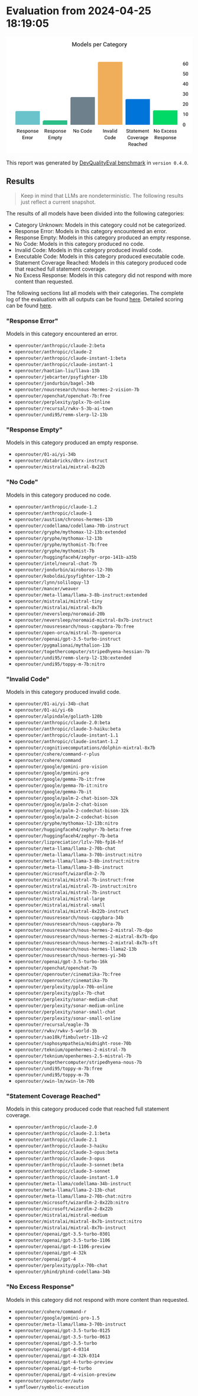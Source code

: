 # Evaluation from 2024-04-25 18:19:05

![Bar chart that categorizes all evaluated models.](./categories.svg)

This report was generated by [DevQualityEval benchmark](https://github.com/symflower/eval-dev-quality) in `version 0.4.0`.

## Results

> Keep in mind that LLMs are nondeterministic. The following results just reflect a current snapshot.

The results of all models have been divided into the following categories:

-   Category Unknown: Models in this category could not be categorized.
-   Response Error: Models in this category encountered an error.
-   Response Empty: Models in this category produced an empty response.
-   No Code: Models in this category produced no code.
-   Invalid Code: Models in this category produced invalid code.
-   Executable Code: Models in this category produced executable code.
-   Statement Coverage Reached: Models in this category produced code that reached full statement coverage.
-   No Excess Response: Models in this category did not respond with more content than requested.

The following sections list all models with their categories. The complete log of the evaluation with all outputs can be found [here](./evaluation.log). Detailed scoring can be found [here](./evaluation.csv).

### "Response Error"

Models in this category encountered an error.

-   `openrouter/anthropic/claude-2:beta`
-   `openrouter/anthropic/claude-2`
-   `openrouter/anthropic/claude-instant-1:beta`
-   `openrouter/anthropic/claude-instant-1`
-   `openrouter/haotian-liu/llava-13b`
-   `openrouter/jebcarter/psyfighter-13b`
-   `openrouter/jondurbin/bagel-34b`
-   `openrouter/nousresearch/nous-hermes-2-vision-7b`
-   `openrouter/openchat/openchat-7b:free`
-   `openrouter/perplexity/pplx-7b-online`
-   `openrouter/recursal/rwkv-5-3b-ai-town`
-   `openrouter/undi95/remm-slerp-l2-13b`

### "Response Empty"

Models in this category produced an empty response.

-   `openrouter/01-ai/yi-34b`
-   `openrouter/databricks/dbrx-instruct`
-   `openrouter/mistralai/mixtral-8x22b`

### "No Code"

Models in this category produced no code.

-   `openrouter/anthropic/claude-1.2`
-   `openrouter/anthropic/claude-1`
-   `openrouter/austism/chronos-hermes-13b`
-   `openrouter/codellama/codellama-70b-instruct`
-   `openrouter/gryphe/mythomax-l2-13b:extended`
-   `openrouter/gryphe/mythomax-l2-13b`
-   `openrouter/gryphe/mythomist-7b:free`
-   `openrouter/gryphe/mythomist-7b`
-   `openrouter/huggingfaceh4/zephyr-orpo-141b-a35b`
-   `openrouter/intel/neural-chat-7b`
-   `openrouter/jondurbin/airoboros-l2-70b`
-   `openrouter/koboldai/psyfighter-13b-2`
-   `openrouter/lynn/soliloquy-l3`
-   `openrouter/mancer/weaver`
-   `openrouter/meta-llama/llama-3-8b-instruct:extended`
-   `openrouter/mistralai/mistral-tiny`
-   `openrouter/mistralai/mixtral-8x7b`
-   `openrouter/neversleep/noromaid-20b`
-   `openrouter/neversleep/noromaid-mixtral-8x7b-instruct`
-   `openrouter/nousresearch/nous-capybara-7b:free`
-   `openrouter/open-orca/mistral-7b-openorca`
-   `openrouter/openai/gpt-3.5-turbo-instruct`
-   `openrouter/pygmalionai/mythalion-13b`
-   `openrouter/togethercomputer/stripedhyena-hessian-7b`
-   `openrouter/undi95/remm-slerp-l2-13b:extended`
-   `openrouter/undi95/toppy-m-7b:nitro`

### "Invalid Code"

Models in this category produced invalid code.

-   `openrouter/01-ai/yi-34b-chat`
-   `openrouter/01-ai/yi-6b`
-   `openrouter/alpindale/goliath-120b`
-   `openrouter/anthropic/claude-2.0:beta`
-   `openrouter/anthropic/claude-3-haiku:beta`
-   `openrouter/anthropic/claude-instant-1.1`
-   `openrouter/anthropic/claude-instant-1.2`
-   `openrouter/cognitivecomputations/dolphin-mixtral-8x7b`
-   `openrouter/cohere/command-r-plus`
-   `openrouter/cohere/command`
-   `openrouter/google/gemini-pro-vision`
-   `openrouter/google/gemini-pro`
-   `openrouter/google/gemma-7b-it:free`
-   `openrouter/google/gemma-7b-it:nitro`
-   `openrouter/google/gemma-7b-it`
-   `openrouter/google/palm-2-chat-bison-32k`
-   `openrouter/google/palm-2-chat-bison`
-   `openrouter/google/palm-2-codechat-bison-32k`
-   `openrouter/google/palm-2-codechat-bison`
-   `openrouter/gryphe/mythomax-l2-13b:nitro`
-   `openrouter/huggingfaceh4/zephyr-7b-beta:free`
-   `openrouter/huggingfaceh4/zephyr-7b-beta`
-   `openrouter/lizpreciatior/lzlv-70b-fp16-hf`
-   `openrouter/meta-llama/llama-2-70b-chat`
-   `openrouter/meta-llama/llama-3-70b-instruct:nitro`
-   `openrouter/meta-llama/llama-3-8b-instruct:nitro`
-   `openrouter/meta-llama/llama-3-8b-instruct`
-   `openrouter/microsoft/wizardlm-2-7b`
-   `openrouter/mistralai/mistral-7b-instruct:free`
-   `openrouter/mistralai/mistral-7b-instruct:nitro`
-   `openrouter/mistralai/mistral-7b-instruct`
-   `openrouter/mistralai/mistral-large`
-   `openrouter/mistralai/mistral-small`
-   `openrouter/mistralai/mixtral-8x22b-instruct`
-   `openrouter/nousresearch/nous-capybara-34b`
-   `openrouter/nousresearch/nous-capybara-7b`
-   `openrouter/nousresearch/nous-hermes-2-mistral-7b-dpo`
-   `openrouter/nousresearch/nous-hermes-2-mixtral-8x7b-dpo`
-   `openrouter/nousresearch/nous-hermes-2-mixtral-8x7b-sft`
-   `openrouter/nousresearch/nous-hermes-llama2-13b`
-   `openrouter/nousresearch/nous-hermes-yi-34b`
-   `openrouter/openai/gpt-3.5-turbo-16k`
-   `openrouter/openchat/openchat-7b`
-   `openrouter/openrouter/cinematika-7b:free`
-   `openrouter/openrouter/cinematika-7b`
-   `openrouter/perplexity/pplx-70b-online`
-   `openrouter/perplexity/pplx-7b-chat`
-   `openrouter/perplexity/sonar-medium-chat`
-   `openrouter/perplexity/sonar-medium-online`
-   `openrouter/perplexity/sonar-small-chat`
-   `openrouter/perplexity/sonar-small-online`
-   `openrouter/recursal/eagle-7b`
-   `openrouter/rwkv/rwkv-5-world-3b`
-   `openrouter/sao10k/fimbulvetr-11b-v2`
-   `openrouter/sophosympatheia/midnight-rose-70b`
-   `openrouter/teknium/openhermes-2-mistral-7b`
-   `openrouter/teknium/openhermes-2.5-mistral-7b`
-   `openrouter/togethercomputer/stripedhyena-nous-7b`
-   `openrouter/undi95/toppy-m-7b:free`
-   `openrouter/undi95/toppy-m-7b`
-   `openrouter/xwin-lm/xwin-lm-70b`

### "Statement Coverage Reached"

Models in this category produced code that reached full statement coverage.

-   `openrouter/anthropic/claude-2.0`
-   `openrouter/anthropic/claude-2.1:beta`
-   `openrouter/anthropic/claude-2.1`
-   `openrouter/anthropic/claude-3-haiku`
-   `openrouter/anthropic/claude-3-opus:beta`
-   `openrouter/anthropic/claude-3-opus`
-   `openrouter/anthropic/claude-3-sonnet:beta`
-   `openrouter/anthropic/claude-3-sonnet`
-   `openrouter/anthropic/claude-instant-1.0`
-   `openrouter/meta-llama/codellama-34b-instruct`
-   `openrouter/meta-llama/llama-2-13b-chat`
-   `openrouter/meta-llama/llama-2-70b-chat:nitro`
-   `openrouter/microsoft/wizardlm-2-8x22b:nitro`
-   `openrouter/microsoft/wizardlm-2-8x22b`
-   `openrouter/mistralai/mistral-medium`
-   `openrouter/mistralai/mixtral-8x7b-instruct:nitro`
-   `openrouter/mistralai/mixtral-8x7b-instruct`
-   `openrouter/openai/gpt-3.5-turbo-0301`
-   `openrouter/openai/gpt-3.5-turbo-1106`
-   `openrouter/openai/gpt-4-1106-preview`
-   `openrouter/openai/gpt-4-32k`
-   `openrouter/openai/gpt-4`
-   `openrouter/perplexity/pplx-70b-chat`
-   `openrouter/phind/phind-codellama-34b`

### "No Excess Response"

Models in this category did not respond with more content than requested.

-   `openrouter/cohere/command-r`
-   `openrouter/google/gemini-pro-1.5`
-   `openrouter/meta-llama/llama-3-70b-instruct`
-   `openrouter/openai/gpt-3.5-turbo-0125`
-   `openrouter/openai/gpt-3.5-turbo-0613`
-   `openrouter/openai/gpt-3.5-turbo`
-   `openrouter/openai/gpt-4-0314`
-   `openrouter/openai/gpt-4-32k-0314`
-   `openrouter/openai/gpt-4-turbo-preview`
-   `openrouter/openai/gpt-4-turbo`
-   `openrouter/openai/gpt-4-vision-preview`
-   `openrouter/openrouter/auto`
-   `symflower/symbolic-execution`
